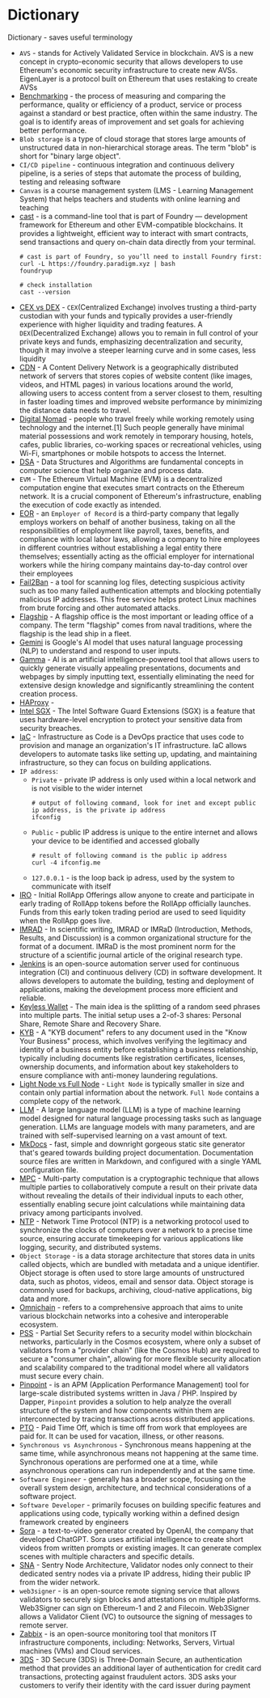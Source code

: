 # Dictionary
Dictionary - saves useful terminology

- `AVS` - stands for Actively Validated Service in blockchain. AVS is a new concept in crypto-economic security that allows developers to use Ethereum's economic security infrastructure to create new AVSs. EigenLayer is a protocol built on Ethereum that uses restaking to create AVSs
- [Benchmarking](https://www.lucidchart.com/blog/8-steps-of-the-benchmarking-process) - the process of measuring and comparing the performance, quality or efficiency of a product, service or process against a standard or best practice, often within the same industry. The goal is to identify areas of improvement and set goals for achieving better performance.
- `Blob storage` is a type of cloud storage that stores large amounts of unstructured data in non-hierarchical storage areas. The term "blob" is short for "binary large object". 
- `CI/CD pipeline` - continuous integration and continuous delivery pipeline, is a series of steps that automate the process of building, testing and releasing software
- `Canvas` is a course management system (LMS - Learning Management System) that helps teachers and students with online learning and teaching
- [cast](https://www.raycast.com/merklefruit/foundry-cast-cli) - is a command-line tool that is part of Foundry — development framework for Ethereum and other EVM-compatible blockchains. It provides a lightweight, efficient way to interact with smart contracts, send transactions and query on-chain data directly from your terminal.
   ```
   # cast is part of Foundry, so you’ll need to install Foundry first:
   curl -L https://foundry.paradigm.xyz | bash
   foundryup
   
   # check installation
   cast --version
   ```
- [CEX vs DEX](https://www.bitpay.com/blog/cex-vs-dex) -  `CEX`(Centralized Exchange) involves trusting a third-party custodian with your funds and typically provides a user-friendly experience with higher liquidity and trading features. A `DEX`(Decentralized Exchange) allows you to remain in full control of your private keys and funds, emphasizing decentralization and security, though it may involve a steeper learning curve and in some cases, less liquidity
- [CDN](https://www.cloudflare.com/learning/cdn/what-is-a-cdn/) - A Content Delivery Network is a geographically distributed network of servers that stores copies of website content (like images, videos, and HTML pages) in various locations around the world, allowing users to access content from a server closest to them, resulting in faster loading times and improved website performance by minimizing the distance data needs to travel. 
- [Digital Nomad](https://en.wikipedia.org/wiki/Digital_nomad) -  people who travel freely while working remotely using technology and the internet.[1] Such people generally have minimal material possessions and work remotely in temporary housing, hotels, cafes, public libraries, co-working spaces or recreational vehicles, using Wi-Fi, smartphones or mobile hotspots to access the Internet.
- [DSA](https://www.tutorialspoint.com/data_structures_algorithms/index.htm#:~:text=What%20Are%20Data%20Structures%20and,followed%20to%20solve%20a%20problem) - Data Structures and Algorithms are fundamental concepts in computer science that help organize and process data. 
- `EVM` - The Ethereum Virtual Machine (EVM) is a decentralized computation engine that executes smart contracts on the Ethereum network. It is a crucial component of Ethereum's infrastructure, enabling the execution of code exactly as intended.
- [EOR](https://remote.com/blog/how-to-use-employer-of-record-south-korea) - an `Employer of Record` is a third-party company that legally employs workers on behalf of another business, taking on all the responsibilities of employment like payroll, taxes, benefits, and compliance with local labor laws, allowing a company to hire employees in different countries without establishing a legal entity there themselves; essentially acting as the official employer for international workers while the hiring company maintains day-to-day control over their employees
- [Fail2Ban](https://siddhivinayak-sk.medium.com/prevent-your-website-from-brute-force-attacks-use-fail2ban-to-block-malicious-clients-92b15b5ae4ec) - a tool for scanning log files, detecting suspicious activity such as too many failed authentication attempts and blocking potentially malicious IP addresses. This free service helps protect Linux machines from brute forcing and other automated attacks.
- [Flagship](https://www.merriam-webster.com/dictionary/flagship) - A flagship office is the most important or leading office of a company. The term "flagship" comes from naval traditions, where the flagship is the lead ship in a fleet.
- [Gemini](https://blog.google/technology/ai/google-gemini-ai/#sundar-note) is Google's AI model that uses natural language processing (NLP) to understand and respond to user inputs.
- [Gamma](https://gamma.app/) - AI is an artificial intelligence-powered tool that allows users to quickly generate visually appealing presentations, documents and webpages by simply inputting text, essentially eliminating the need for extensive design knowledge and significantly streamlining the content creation process.
- [HAProxy](https://www.digitalocean.com/community/tutorials/an-introduction-to-haproxy-and-load-balancing-concepts) - 
- [Intel SGX](https://www.intel.com/content/www/us/en/products/docs/accelerator-engines/software-guard-extensions.html) - The Intel Software Guard Extensions (SGX) is a feature that uses hardware-level encryption to protect your sensitive data from security breaches.
- [IaC](https://aws.amazon.com/what-is/iac/) - Infrastructure as Code is a DevOps practice that uses code to provision and manage an organization's IT infrastructure. IaC allows developers to automate tasks like setting up, updating, and maintaining infrastructure, so they can focus on building applications.  
- `IP address`:
  - `Private` - private IP address is only used within a local network and is not visible to the wider internet
      ```
      # output of following command, look for inet and except public ip address, is the private ip address
      ifconfig
      ```
  - `Public` - public IP address is unique to the entire internet and allows your device to be identified and accessed globally
      ```
      # result of following command is the public ip address
      curl -4 ifconfig.me
      ```
  - `127.0.0.1` - is the loop back ip adress, used by the system to communicate with itself
- [IRO](https://medium.com/@dymension/initial-rollapp-offerings-from-token-to-ecosystem-d30f94f5fb79#:~:text=Initial%20RollApp%20Offerings%20(IRO)%20allow,when%20the%20RollApp%20goes%20live) - Initial RollApp Offerings allow anyone to create and participate in early trading of RollApp tokens before the RollApp officially launches. Funds from this early token trading period are used to seed liquidity when the RollApp goes live.
- [IMRAD](https://en.wikipedia.org/wiki/IMRAD) - In scientific writing, IMRAD or IMRaD (Introduction, Methods, Results, and Discussion) is a common organizational structure for the format of a document. IMRaD is the most prominent norm for the structure of a scientific journal article of the original research type.
- [Jenkins](https://www.jenkins.io/) is an open-source automation server used for continuous integration (CI) and continuous delivery (CD) in software development. It allows developers to automate the building, testing and deployment of applications, making the development process more efficient and reliable.
- [Keyless Wallet](https://selfchain.xyz/keyless-wallets) - The main idea is the splitting of a random seed phrases into multiple parts. The initial setup uses a 2-of-3 shares: Personal Share, Remote Share and Recovery Share.
- [KYB](https://sumsub.com/blog/kyb-guide/) - A "KYB document" refers to any document used in the "Know Your Business" process, which involves verifying the legitimacy and identity of a business entity before establishing a business relationship, typically including documents like registration certificates, licenses, ownership documents, and information about key stakeholders to ensure compliance with anti-money laundering regulations. 
- [Light Node vs Full Node](https://www.ledger.com/academy/glossary/light-node) - `Light Node` is typically smaller in size and contain only partial information about the network. `Full Node` contains a complete copy of the network.
- [LLM](https://en.wikipedia.org/wiki/Large_language_model) - A large language model (LLM) is a type of machine learning model designed for natural language processing tasks such as language generation. LLMs are language models with many parameters, and are trained with self-supervised learning on a vast amount of text.
- [MkDocs](https://www.mkdocs.org/) - fast, simple and downright gorgeous static site generator that's geared towards building project documentation. Documentation source files are written in Markdown, and configured with a single YAML configuration file.
- [MPC](https://en.wikipedia.org/wiki/Secure_multi-party_computation) - Multi-party computation is a cryptographic technique that allows multiple parties to collaboratively compute a result on their private data without revealing the details of their individual inputs to each other, essentially enabling secure joint calculations while maintaining data privacy among participants involved. 
- [NTP](https://www.techtarget.com/searchnetworking/definition/Network-Time-Protocol#:~:text=Network%20Time%20Protocol%20(NTP)%20is,programs%20that%20run%20on%20computers) - Network Time Protocol (NTP) is a networking protocol used to synchronize the clocks of computers over a network to a precise time source, ensuring accurate timekeeping for various applications like logging, security, and distributed systems. 
- `Object Storage` -  is a data storage architecture that stores data in units called objects, which are bundled with metadata and a unique identifier. Object storage is often used to store large amounts of unstructured data, such as photos, videos, email and sensor data. Object storage is commonly used for backups, archiving, cloud-native applications, big data and more.
- [Omnichain](https://medium.com/@orderlynetwork/what-is-omnichain-in-crypto-a-beginners-guide-4d81c89afb11) - refers to a comprehensive approach that aims to unite various blockchain networks into a cohesive and interoperable ecosystem.
- [PSS](https://forum.cosmos.network/t/chips-discussion-phase-partial-set-security-updated/11775) - Partial Set Security refers to a security model within blockchain networks, particularly in the Cosmos ecosystem, where only a subset of validators from a "provider chain" (like the Cosmos Hub) are required to secure a "consumer chain", allowing for more flexible security allocation and scalability compared to the traditional model where all validators must secure every chain.
- [Pinpoint](https://pinpoint-apm.gitbook.io/pinpoint) - is an APM (Application Performance Management) tool for large-scale distributed systems written in Java / PHP. Inspired by Dapper, `Pinpoint` provides a solution to help analyze the overall structure of the system and how components within them are interconnected by tracing transactions across distributed applications.
- [PTO](https://www.dictionary.com/browse/pto) - Paid Time Off, which is time off from work that employees are paid for. It can be used for vacation, illness, or other reasons. 
- `Synchronous vs Asynchronous` -  Synchronous means happening at the same time, while asynchronous means not happening at the same time. Synchronous operations are performed one at a time, while asynchronous operations can run independently and at the same time. 
- `Software Engineer` -  generally has a broader scope, focusing on the overall system design, architecture, and technical considerations of a software project.
- `Software Developer` - primarily focuses on building specific features and applications using code, typically working within a defined design framework created by engineers
- [Sora](https://www.usatoday.com/story/tech/2024/12/10/sora-openai-chatgpt-video-generator-price-how-works/76887223007/) - a text-to-video generator created by OpenAI, the company that developed ChatGPT. Sora uses artificial intelligence to create short videos from written prompts or existing images. It can generate complex scenes with multiple characters and specific details.
- [SNA](https://forum.cosmos.network/t/sentry-node-architecture-overview/454) - Sentry Node Architecture, Validator nodes only connect to their dedicated sentry nodes via a private IP address, hiding their public IP from the wider network. 
- `web3signer` - is an open-source remote signing service that allows validators to securely sign blocks and attestations on multiple platforms. Web3Signer can sign on Ethereum-1 and 2 and Filecoin. Web3Signer allows a  Validator Client (VC) to outsource the signing of messages to remote server.
- [Zabbix](https://www.zabbix.com/) - is an open-source monitoring tool that monitors IT infrastructure components, including: Networks, Servers, Virtual machines (VMs) and Cloud services.
- [3DS](https://docs.stripe.com/payments/3d-secure#:~:text=3D%20Secure%20(3DS)%20is%20an,the%20card%20issuer%20during%20payment) - 3D Secure (3DS) is Three-Domain Secure, an authentication method that provides an additional layer of authentication for credit card transactions, protecting against fraudulent actors. 3DS asks your customers to verify their identity with the card issuer during payment
